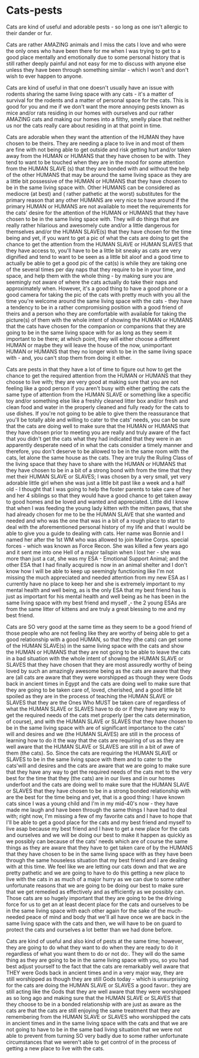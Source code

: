 # Cats-pests

Cats are kind of useful and adorable pests - so long as one isn't allergic to their dander or fur.

Cats are rather AMAZING animals and I miss the cats I love and who were the only ones who have been there for me when I was trying to get to a good place mentally and emotionally due to some personal history that is still rather deeply painful and not easy for me to discuss with anyone else unless they have been through something similar - which I won't and don't wish to ever happen to anyone. 

Cats are kind of useful in that one doesn't usually have an issue with rodents sharing the same living space with any cats - it's a matter of survival for the rodents and a matter of personal space for the cats.  This is good for you and me if we don't want the more annoying pests known as mice and/or rats residing in our homes with ourselves and our rather AMAZING cats and making our homes into a filthy, smelly place that neither us nor the cats really care about residing in at that point in time.

Cats are adorable when they want the attention of the HUMAN they have chosen to be theirs. They are needing a place to live in and most of them are fine with not being able to get outside and risk getting hurt and/or taken away from the HUMAN or HUMANS that they have chosen to be with.  They tend to want to be touched when they are in the mood for some attention from the HUMAN SLAVE (s) that they are bonded with and without the help of the other HUMANS that may be around the same living space as they are a little bit possessive of the HUMAN or HUMANS that they have chosen to be in the same living space with. Other HUMANS can be considered as mediocre (at best) and ( rather pathetic at the worst) substitutes for the primary reason that any other HUMANS are very nice to have around if the primary HUMAN or HUMANS are not available to meet the requirements for the cats' desire for the attention of the HUMAN or HUMANS that they have chosen to be in the same living space with. They will do things that are really rather hilarious and awesomely cute and/or a little dangerous for themselves and/or the HUMAN SLAVE(s) that they have chosen for the time being and yet, if you want to get a pic of what the cats are doing to get the chance to get the attention from the HUMAN SLAVE or HUMAN SLAVES that they have access to, you'll have to be a little bit sneaky as cats are very dignified and tend to want to be seen as a little bit aloof and a good time to actually be able to get a good pic of the cat(s) is while they are taking one of the several times per day naps that they require to be in your time, and space, and help them with the whole thing - by making sure you are seemingly not aware of where the cats actually do take their naps and approximately when. However, it's a good thing to have a good phone or a good camera for taking the pic of the cats with pretty much with you all the time you're welcome around the same living space with the cats - they have a tendency to be in a rather compromising position with a good friend of theirs and a person who they are comfortable with available for taking the picture(s) of them with the whole intent of showing the HUMAN or HUMANS that the cats have chosen for the companion or companions that they are going to be in the same living space with for as long as they seem it important to be there; at which point, they will either choose a different HUMAN or maybe they will leave the house of the now, unimportant HUMAN or HUMANS that they no longer wish to be in the same living space with - and, you can't stop them from doing it either.  

Cats are pests in that they have a lot of time to figure out how to get the chance to get the required attention from the HUMAN or HUMANS that they choose to live with; they are very good at making sure that you are not feeling like a good person if you aren't busy with either getting the cats the same type of attention from the HUMAN SLAVE or something like a specific toy and/or something else like a freshly cleaned litter box and/or fresh and clean food and water in the properly cleaned and fully ready for the cats to use dishes.  If you're not going to be able to give them the reassurance that you'll be totally able and willing to cater to the cats' needs, you can be sure that the cats are doing well to make sure that the HUMAN or HUMANS that they have chosen prior to meeting you are really and truly aware of the fact that you didn't get the cats what they had indicated that they were in an apparently desperate need of in what the cats consider a timely manner and therefore, you don't deserve to be allowed to be in the same room with the cats, let alone the same house as the cats.  They are truly the Ruling Class of the living space that they have to share with the HUMAN or HUMANS that they have chosen to be in a bit of a strong bond with from the time that they met their HUMAN SLAVE or SLAVES; I was chosen by a very small, yet very adorable little girl when she was just a little bit past like a week and a half old - I thought that I was going to help the foster parents to take care of her and her 4 siblings so that they would have a good chance to get taken away to good homes and be loved and wanted and appreciated.  Little did I know that when I was feeding the young lady kitten with the mitten paws, that she had already chosen for me to be the HUMAN SLAVE that she wanted and needed and who was the one that was in a bit of a rough place to start to deal with the aforementioned personal history of my life and that I would be able to give you a guide to dealing with cats.  Her name was Bonnie and I named her after the 1st WM who was allowed to join Marine Corps. special forces - which was known as Force Recon. She was killed a few years ago and it sent me into one Hell of a major tailspin when I lost her - she was more than just a cat, she was my ESA - Emotional Support Animal; and the other ESA that I had finally acquired is now in an animal shelter and I don't know how I will be able to keep up seemingly functioning like I'm not missing the much appreciated and needed attention from my new ESA as I currently have no place to keep her and she is extremely important to my mental health and well being, as is the only ESA that my best friend has is just as important for his mental health and well being as he has been in the same living space with my best friend and myself ,- the 2 young ESAs are from the same litter of kittens and are truly a great blessing to me and my best friend.

Cats are SO very good at the same time as they seem to be a good friend of those people who are not feeling like they are worthy of being able to get a good relationship with a good HUMAN, so that they (the cats) can get some of the HUMAN SLAVE(s) in the same living space with the cats and show the HUMAN or HUMANS that they are not going to be able to leave the cats in a bad situation with the whole intent of showing the HUMAN SLAVE or SLAVES that they have chosen that they are most assuredly worthy of being loved by such an amazingly awesome being as the cats are aware that they are (all cats are aware that they were worshipped as though they were Gods back in ancient times in Egypt and the cats are doing well to make sure that they are going to be taken care of, loved, cherished, and a good little bit spoiled as they are in the process of teaching the HUMAN SLAVE or SLAVES that they are the Ones Who MUST be taken care of regardless of what the HUMAN SLAVE or SLAVES have to do or if they have any way to get the required needs of the cats met properly (per the cats determination, of course), and with the HUMAN SLAVE or SLAVES that they have chosen to be in the same living space with are of significant importance to the cats' will and desires and we (the HUMAN SLAVES) are still in the process of learning how to do it the way that the cats are requiring of us as they are well aware that the HUMAN SLAVE or SLAVES are still in a bit of awe of them (the cats). So.  Since the cats are requiring the HUMAN SLAVE or SLAVES to be in the same living space with them and to cater to the cats'will and desires and the cats are aware that we are going to make sure that they have any way to get the required needs of the cats met to the very best for the time that they (the cats) are in our lives and in our homes underfoot and the cats are doing well to make sure that the HUMAN SLAVE or SLAVES that they have chosen to be in a strong bonded relationship with are the best for the time being and yet, that is a good thing:  I have known cats since I was a young child and I'm in my mid-40's now - they have made me laugh and have been through the same things I have had to deal with; right now, I'm missing a few of my favorite cats and I have to hope that I'll be able to get a good place for the cats and my best friend and myself to live asap because my best friend and I have to get a new place for the cats and ourselves and we will be doing our best to make it happen as quickly as we possibly can because of the cats' needs which are of course the same things as they are aware that they have to get taken care of by the HUMANS that they have chosen to be in the same living space with as they have been through the same houseless situation that my best friend and I are dealing with at this time. We feel like we are letting our cats down and that we are pretty pathetic and we are going to have to do this getting a new place to live with the cats in as much of a major hurry as we can due to some rather unfortunate reasons that we are going to be doing our best to make sure that we get remedied as effectively and as efficiently as we possibly can. Those cats are so hugely important that they are going to be the driving force for us to get an at least decent place for the cats and ourselves to be in the same living space with each other again for the sake of the much-needed peace of mind and body that we'll all have once we are back in the same living space with the cats and then, we will have to be on guard to protect the cats and ourselves a lot better than we had done before.  

Cats are kind of useful and also kind of pests at the same time; however, they are going to do what they want to do when they are ready to do it regardless of what you want them to do or not do:. They will do the same thing as they are going to be in the same living space with you, so you had best adjust yourself to the fact that the cats are remarkably well aware that THEY were Gods back in ancient times and in a very major way, they are still worshipped as though they are still Gods today - which is unsurprising for the cats are doing the HUMAN SLAVE or SLAVES a good favor:. they are still acting like the Gods that they are well aware that they were worshipped as so long ago and making sure that the HUMAN SLAVE or SLAVES that they choose to be in a bonded relationship with are just as aware as the cats are that the cats are still enjoying the same treatment that they are remembering from the HUMAN SLAVE or SLAVES who worshipped the cats in ancient times and in the same living space with the cats and that we are not going to have to be in the same bad living situation that we were not able to prevent from turning SO very badly due to some rather unfortunate circumstances that we weren't able to get control of in the process of getting a new place to live with the cats. 

